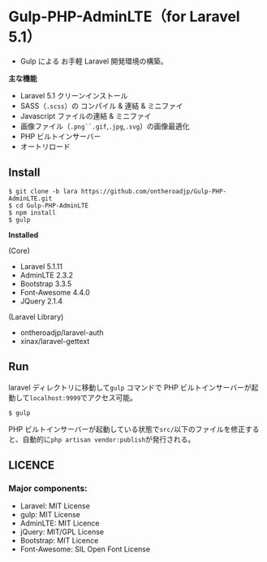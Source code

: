 # Gulp-PHP-AdminLTE（for Laravel 5.1）

* Gulp による お手軽 Laravel 開発環境の構築。

**主な機能**

* Laravel 5.1 クリーンインストール
* SASS（`.scss`）の コンパイル & 連結 & ミニファイ
* Javascript ファイルの連結 & ミニファイ
* 画像ファイル（`.png``.gif`,`.jpg`,`.svg`）の画像最適化
* PHP ビルトインサーバー
* オートリロード

## Install

```
$ git clone -b lara https://github.com/ontheroadjp/Gulp-PHP-AdminLTE.git
$ cd Gulp-PHP-AdminLTE
$ npm install
$ gulp
```

**Installed**

(Core)

* Laravel 5.1.11
* AdminLTE 2.3.2
* Bootstrap 3.3.5
* Font-Awesome 4.4.0
* JQuery 2.1.4

(Laravel Library)

* ontheroadjp/laravel-auth
* xinax/laravel-gettext

## Run

laravel ディレクトリに移動して`gulp` コマンドで PHP ビルトインサーバーが起動して`localhost:9999`でアクセス可能。

```
$ gulp
```

PHP ビルトインサーバーが起動している状態で`src/`以下のファイルを修正すると、自動的に`php artisan vendor:publish`が発行される。

## LICENCE

### Major components:

* Laravel: MIT License
* gulp: MIT License
* AdminLTE: MIT Licence
* jQuery: MIT/GPL License
* Bootstrap: MIT Licence
* Font-Awesome: SIL Open Font License
